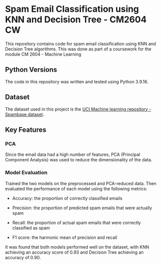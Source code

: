 # Spam Email Classification using KNN and Decision Tree - CM2604 CW





This repository contains code for spam email classification using KNN and Decision Tree algorithms. This was done as part of a coursework for the module CM 2604 - Machine Learning


## Python Versions

The code in this repository was written and tested using Python 3.9.16. 


## Dataset

The dataset used in this project is the [UCI Machine learning repository - Spambase dataset](https://archive.ics.uci.edu/ml/datasets/Spambase).


## Key Features

### PCA

Since the email data had a high number of features, PCA (Principal Component Analysis) was used to reduce the dimensionality of the data. 

### Model Evaluation

Trained the two models on the preprocessed and PCA-reduced data. Then evaluated the performance of each model using  the following metrics:

* Accuracy: the proportion of correctly classified emails

* Precision: the proportion of predicted spam emails that were actually spam

* Recall: the proportion of actual spam emails that were correctly classified as spam

* F1 score: the harmonic mean of precision and recall

It was found that both models performed well on the dataset, with KNN achieving an accuracy score of 0.93 and Decision Tree achieving an accuracy of 0.90. 

